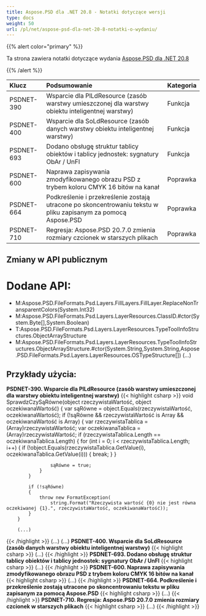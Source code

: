 ```yaml
---
title: Aspose.PSD dla .NET 20.8 - Notatki dotyczące wersji
type: docs
weight: 50
url: /pl/net/aspose-psd-dla-net-20-8-notatki-o-wydaniu/
---
```


{{% alert color="primary" %}} 

Ta strona zawiera notatki dotyczące wydania [Aspose.PSD dla .NET 20.8](https://www.nuget.org/packages/Aspose.PSD/)

{{% /alert %}} 

|**Klucz**|**Podsumowanie**|**Kategoria**|
| :- | :- | :- |
|PSDNET-390|Wsparcie dla PlLdResource (zasób warstwy umieszczonej dla warstwy obiektu inteligentnej warstwy)|Funkcja|
|PSDNET-400|Wsparcie dla SoLdResource (zasób danych warstwy obiektu inteligentnej warstwy)|Funkcja|
|PSDNET-693|Dodano obsługę struktur tablicy obiektów i tablicy jednostek: sygnatury ObAr / UnFl|Funkcja|
|PSDNET-600|Naprawa zapisywania zmodyfikowanego obrazu PSD z trybem koloru CMYK 16 bitów na kanał|Poprawka|
|PSDNET-664|Podkreślenie i przekreślenie zostają utracone po skoncentrowaniu tekstu w pliku zapisanym za pomocą Aspose.PSD|Poprawka|
|PSDNET-710|Regresja: Aspose.PSD 20.7.0 zmienia rozmiary czcionek w starszych plikach|Poprawka|

## **Zmiany w API publicznym**
# **Dodane API:**
- M:Aspose.PSD.FileFormats.Psd.Layers.FillLayers.FillLayer.ReplaceNonTransparentColors(System.Int32)
- M:Aspose.PSD.FileFormats.Psd.Layers.LayerResources.ClassID.#ctor(System.Byte[],System.Boolean)
- T:Aspose.PSD.FileFormats.Psd.Layers.LayerResources.TypeToolInfoStructures.ObjectArrayStructure
- M:Aspose.PSD.FileFormats.Psd.Layers.LayerResources.TypeToolInfoStructures.ObjectArrayStructure.#ctor(System.String,System.String,Aspose.PSD.FileFormats.Psd.Layers.LayerResources.OSTypeStructure[])
(...)

## **Przykłady użycia:**
**PSDNET-390. Wsparcie dla PlLdResource (zasób warstwy umieszczonej dla warstwy obiektu inteligentnej warstwy)**
{{< highlight csharp >}}
        void SprawdzCzySąRówne(object rzeczywistaWartość, object oczekiwanaWartość)
        {
            var sąRówne = object.Equals(rzeczywistaWartość, oczekiwanaWartość);
            if (!sąRówne && rzeczywistaWartość is Array && oczekiwanaWartość is Array)
            {
                var rzeczywistaTablica = (Array)rzeczywistaWartość;
                var oczekiwanaTablica = (Array)rzeczywistaWartość;
                if (rzeczywistaTablica.Length == oczekiwanaTablica.Length)
                {
                    for (int i = 0; i < rzeczywistaTablica.Length; i++)
                    {
                        if (!object.Equals(rzeczywistaTablica.GetValue(i), oczekiwanaTablica.GetValue(i)))
                        {
                            break;
                        }
                    }

                    sąRówne = true;
                }
            }

            if (!sąRówne)
            {
                throw new FormatException(
                    string.Format("Rzeczywista wartość {0} nie jest równa oczekiwanej {1}.", rzeczywistaWartość, oczekiwanaWartość));
            }
        }
        
        (...)
{{< /highlight >}}
(...)
(...)
**PSDNET-400. Wsparcie dla SoLdResource (zasób danych warstwy obiektu inteligentnej warstwy)**
{{< highlight csharp >}}
       (...)
{{< /highlight >}}
**PSDNET-693. Dodano obsługę struktur tablicy obiektów i tablicy jednostek: sygnatury ObAr / UnFl**
{{< highlight csharp >}}
       (...)
{{< /highlight >}}
**PSDNET-600. Naprawa zapisywania zmodyfikowanego obrazu PSD z trybem koloru CMYK 16 bitów na kanał**
{{< highlight csharp >}}
       (...)
{{< /highlight >}}
**PSDNET-664. Podkreślenie i przekreślenie zostają utracone po skoncentrowaniu tekstu w pliku zapisanym za pomocą Aspose.PSD**
{{< highlight csharp >}}
       (...)
{{< /highlight >}}
**PSDNET-710. Regresja: Aspose.PSD 20.7.0 zmienia rozmiary czcionek w starszych plikach**
{{< highlight csharp >}}
       (...)
{{< /highlight >}}
